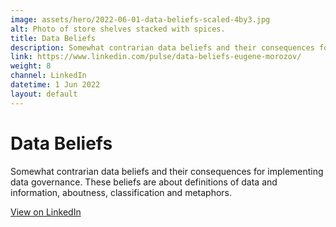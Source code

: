 ```yaml
---
image: assets/hero/2022-06-01-data-beliefs-scaled-4by3.jpg
alt: Photo of store shelves stacked with spices.
title: Data Beliefs
description: Somewhat contrarian data beliefs and their consequences for implementing data governance. These beliefs are about definitions of data and information, aboutness, classification and metaphors.
link: https://www.linkedin.com/pulse/data-beliefs-eugene-morozov/
weight: 8
channel: LinkedIn
datetime: 1 Jun 2022
layout: default
---
```


# Data Beliefs

Somewhat contrarian data beliefs and their consequences for implementing data governance. These beliefs are about definitions of data and information, aboutness, classification and metaphors.

[View on LinkedIn](https://www.linkedin.com/pulse/data-beliefs-eugene-morozov/)